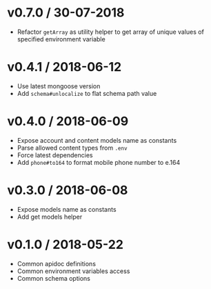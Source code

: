 # v0.7.0 / 30-07-2018
- Refactor `getArray` as utility helper to get array of unique values of specified environment variable

# v0.4.1 / 2018-06-12
- Use latest mongoose version
- Add `schema#unlocalize` to flat schema path value 

# v0.4.0 / 2018-06-09
- Expose account and content models name as constants
- Parse allowed content types from `.env`
- Force latest dependencies
- Add `phone#to164` to format mobile phone number to e.164

# v0.3.0 / 2018-06-08
- Expose models name as constants
- Add get models helper

# v0.1.0 / 2018-05-22

* Common apidoc definitions
* Common environment variables access
* Common schema options
